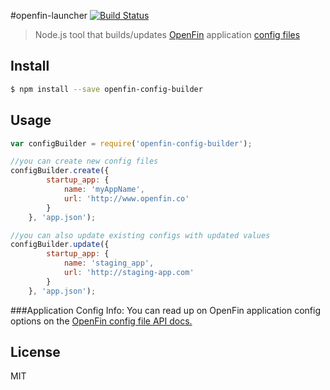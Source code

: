 #openfin-launcher
[![Build Status](https://travis-ci.org/openfin/node-openfin-config-builder.svg?branch=master)](https://travis-ci.org/openfin/node-openfin-config-builder)

> Node.js tool that builds/updates [OpenFin](http://openfin.co/) application [config files](http://openfin.co/developers.html?url=developers/api/config/overview.html)

## Install

```sh
$ npm install --save openfin-config-builder
```

## Usage

```js
var configBuilder = require('openfin-config-builder');

//you can create new config files
configBuilder.create({
        startup_app: {
            name: 'myAppName',
            url: 'http://www.openfin.co'
        }
    }, 'app.json');

//you can also update existing configs with updated values
configBuilder.update({
        startup_app: {
            name: 'staging_app',
            url: 'http://staging-app.com'
        }
    }, 'app.json');
```
###Application Config Info:
You can read up on OpenFin application config options on the [OpenFin config file API docs.](http://openfin.co/developers.html?url=developers/api/config/overview.html)

## License

MIT

[npm-url]: https://npmjs.org/package/openfin-config-builder
[npm-image]: https://badge.zx
